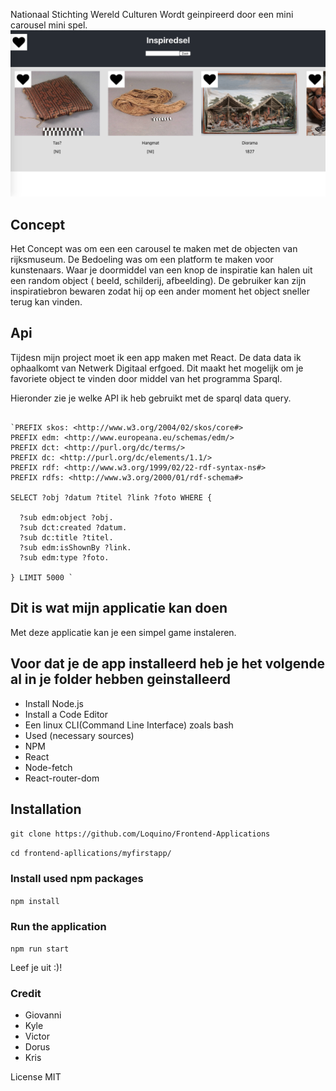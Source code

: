 Nationaal Stichting Wereld Culturen
Wordt geinpireerd door een mini carousel mini spel.
![Afbeelding van de Inpiredsel](https://raw.githubusercontent.com/Loquino/frontend-applications/master/proces%20afbeeldingen/foto-concept.png)
## Concept
Het Concept was om een een carousel te maken met de objecten van rijksmuseum. De Bedoeling was om een platform te maken voor kunstenaars. Waar je doormiddel van een knop de inspiratie kan halen uit een random object ( beeld, schilderij, afbeelding). De gebruiker kan zijn inspiratiebron bewaren zodat hij op een ander moment het object sneller terug kan vinden.

## Api

Tijdesn mijn project moet ik een app maken met React. De data data ik ophaalkomt van Netwerk Digitaal erfgoed. Dit maakt het mogelijk om je favoriete object te vinden door middel van het programma Sparql.

Hieronder zie je welke API ik heb gebruikt met de sparql data query.
```sparql

`PREFIX skos: <http://www.w3.org/2004/02/skos/core#>
PREFIX edm: <http://www.europeana.eu/schemas/edm/>
PREFIX dct: <http://purl.org/dc/terms/>
PREFIX dc: <http://purl.org/dc/elements/1.1/>
PREFIX rdf: <http://www.w3.org/1999/02/22-rdf-syntax-ns#>
PREFIX rdfs: <http://www.w3.org/2000/01/rdf-schema#>

SELECT ?obj ?datum ?titel ?link ?foto WHERE {
  
  ?sub edm:object ?obj.
  ?sub dct:created ?datum.
  ?sub dc:title ?titel.
  ?sub edm:isShownBy ?link.
  ?sub edm:type ?foto.
  
} LIMIT 5000 `
```
## Dit is wat mijn applicatie kan doen

Met deze applicatie kan je een simpel game instaleren. 

## Voor dat je de app installeerd heb je het volgende al in je folder hebben geinstalleerd
* Install Node.js
* Install a Code Editor
* Een linux CLI(Command Line Interface) zoals bash 
* Used (necessary sources)
* NPM
* React
* Node-fetch
* React-router-dom

## Installation
`git clone https://github.com/Loquino/Frontend-Applications` 

`cd frontend-apllications/myfirstapp/`

### Install used npm packages

`npm install`
### Run the application

`npm run start`

Leef je uit :)!

### Credit
- Giovanni
- Kyle
- Victor
- Dorus
- Kris

License
MIT

